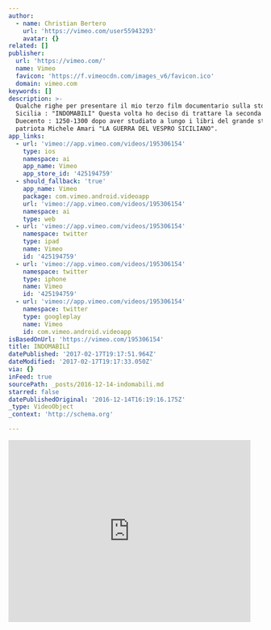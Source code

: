 ```yaml
---
author:
  - name: Christian Bertero
    url: 'https://vimeo.com/user55943293'
    avatar: {}
related: []
publisher:
  url: 'https://vimeo.com/'
  name: Vimeo
  favicon: 'https://f.vimeocdn.com/images_v6/favicon.ico'
  domain: vimeo.com
keywords: []
description: >-
  Qualche righe per presentare il mio terzo film documentario sulla storia di
  Sicilia : "INDOMABILI" Questa volta ho deciso di trattare la seconda metà del
  Duecento : 1250-1300 dopo aver studiato a lungo i libri del grande storico e
  patriota Michele Amari "LA GUERRA DEL VESPRO SICILIANO".
app_links:
  - url: 'vimeo://app.vimeo.com/videos/195306154'
    type: ios
    namespace: ai
    app_name: Vimeo
    app_store_id: '425194759'
  - should_fallback: 'true'
    app_name: Vimeo
    package: com.vimeo.android.videoapp
    url: 'vimeo://app.vimeo.com/videos/195306154'
    namespace: ai
    type: web
  - url: 'vimeo://app.vimeo.com/videos/195306154'
    namespace: twitter
    type: ipad
    name: Vimeo
    id: '425194759'
  - url: 'vimeo://app.vimeo.com/videos/195306154'
    namespace: twitter
    type: iphone
    name: Vimeo
    id: '425194759'
  - url: 'vimeo://app.vimeo.com/videos/195306154'
    namespace: twitter
    type: googleplay
    name: Vimeo
    id: com.vimeo.android.videoapp
isBasedOnUrl: 'https://vimeo.com/195306154'
title: INDOMABILI
datePublished: '2017-02-17T19:17:51.964Z'
dateModified: '2017-02-17T19:17:33.050Z'
via: {}
inFeed: true
sourcePath: _posts/2016-12-14-indomabili.md
starred: false
datePublishedOriginal: '2016-12-14T16:19:16.175Z'
_type: VideoObject
_context: 'http://schema.org'

---
```

<iframe src="https://cdn.embedly.com/widgets/media.html?src=https%3A%2F%2Fplayer.vimeo.com%2Fvideo%2F195306154&amp;url=https%3A%2F%2Fvimeo.com%2F195306154&amp;image=https%3A%2F%2Fi.vimeocdn.com%2Fvideo%2F607490657_295x166.jpg&amp;key=b7d04c9b404c499eba89ee7072e1c4f7&amp;type=text%2Fhtml&amp;schema=vimeo" width="480" height="360" scrolling="no" frameborder="0" allowfullscreen="" style=""></iframe>